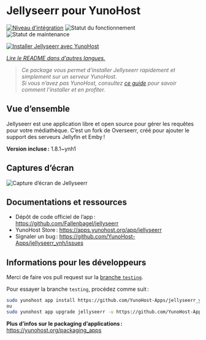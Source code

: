 <!--
Nota bene : ce README est automatiquement généré par <https://github.com/YunoHost/apps/tree/master/tools/readme_generator>
Il NE doit PAS être modifié à la main.
-->

# Jellyseerr pour YunoHost

[![Niveau d’intégration](https://dash.yunohost.org/integration/jellyseerr.svg)](https://dash.yunohost.org/appci/app/jellyseerr) ![Statut du fonctionnement](https://ci-apps.yunohost.org/ci/badges/jellyseerr.status.svg) ![Statut de maintenance](https://ci-apps.yunohost.org/ci/badges/jellyseerr.maintain.svg)

[![Installer Jellyseerr avec YunoHost](https://install-app.yunohost.org/install-with-yunohost.svg)](https://install-app.yunohost.org/?app=jellyseerr)

*[Lire le README dans d'autres langues.](./ALL_README.md)*

> *Ce package vous permet d’installer Jellyseerr rapidement et simplement sur un serveur YunoHost.*  
> *Si vous n’avez pas YunoHost, consultez [ce guide](https://yunohost.org/install) pour savoir comment l’installer et en profiter.*

## Vue d’ensemble

Jellyseerr est une application libre et open source pour gérer les requêtes pour votre médiathèque. C’est un fork de Overseerr, créé pour ajouter le support des serveurs Jellyfin et Emby !

**Version incluse :** 1.8.1~ynh1

## Captures d’écran

![Capture d’écran de Jellyseerr](./doc/screenshots/jellyseerr.png)

## Documentations et ressources

- Dépôt de code officiel de l’app : <https://github.com/Fallenbagel/jellyseerr>
- YunoHost Store : <https://apps.yunohost.org/app/jellyseerr>
- Signaler un bug : <https://github.com/YunoHost-Apps/jellyseerr_ynh/issues>

## Informations pour les développeurs

Merci de faire vos pull request sur la [branche `testing`](https://github.com/YunoHost-Apps/jellyseerr_ynh/tree/testing).

Pour essayer la branche `testing`, procédez comme suit :

```bash
sudo yunohost app install https://github.com/YunoHost-Apps/jellyseerr_ynh/tree/testing --debug
ou
sudo yunohost app upgrade jellyseerr -u https://github.com/YunoHost-Apps/jellyseerr_ynh/tree/testing --debug
```

**Plus d’infos sur le packaging d’applications :** <https://yunohost.org/packaging_apps>
